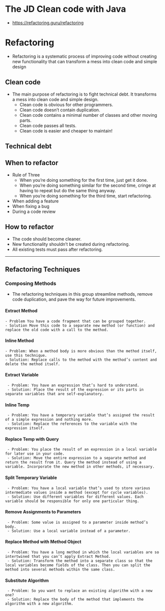 # The JD Clean code with Java
- https://refactoring.guru/refactoring
# Refactoring
- Refactoring is a systematic process of improving code without creating new functionality that can transform a mess into clean code and simple design
## Clean code
- The main purpose of refactoring is to fight technical debt. It transforms a mess into clean code and simple design.
   -  Clean code is obvious for other programmers.
   -  Clean code doesn’t contain duplication.
   -  Clean code contains a minimal number of classes and other moving parts.
   -  Clean code passes all tests.
   -  Clean code is easier and cheaper to maintain!
## Technical debt
   
## When to refactor
  - Rule of Three
      - When you’re doing something for the first time, just get it done.
      - When you’re doing something similar for the second time, cringe at having to repeat but do the same thing anyway.
      - When you’re doing something for the third time, start refactoring.
  - When adding a feature
  - When fixing a bug
  - During a code review

## How to refactor
  -  The code should become cleaner.
  -   New functionality shouldn’t be created during refactoring.
  -   All existing tests must pass after refactoring.
---
## Refactoring Techniques
### Composing Methods
- The refactoring techniques in this group streamline methods, remove code duplication, and pave the way for future improvements.
#### Extract Method
    - Problem You have a code fragment that can be grouped together.
    - Solution Move this code to a separate new method (or function) and replace the old code with a call to the method.
#### Inline Method
    - Problem: When a method body is more obvious than the method itself, use this technique.
    - Solution: Replace calls to the method with the method’s content and delete the method itself.
#### Extract Variable
     - Problem: You have an expression that’s hard to understand.
     - Solution: Place the result of the expression or its parts in separate variables that are self-explanatory.
#### Inline Temp
     - Problem: You have a temporary variable that’s assigned the result of a simple expression and nothing more.
     - Solution: Replace the references to the variable with the expression itself.
#### Replace Temp with Query
     - Problem: You place the result of an expression in a local variable for later use in your code.
     - Solution: Move the entire expression to a separate method and return the result from it. Query the method instead of using a variable. Incorporate the new method in other methods, if necessary.
#### Split Temporary Variable
     - Problem: You have a local variable that’s used to store various intermediate values inside a method (except for cycle variables).
     - Solution: Use different variables for different values. Each variable should be responsible for only one particular thing.
#### Remove Assignments to Parameters
     - Problem: Some value is assigned to a parameter inside method’s body.
     - Solution: Use a local variable instead of a parameter.
#### Replace Method with Method Object
     - Problem: You have a long method in which the local variables are so intertwined that you can’t apply Extract Method.
     - Solution: Transform the method into a separate class so that the local variables become fields of the class. Then you can split the method into several methods within the same class.
#### Substitute Algorithm
     - Problem: So you want to replace an existing algorithm with a new one?
     - Solution: Replace the body of the method that implements the algorithm with a new algorithm.
